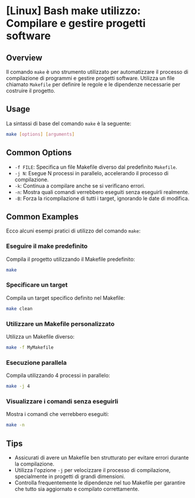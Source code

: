 # [Linux] Bash make utilizzo: Compilare e gestire progetti software

## Overview
Il comando `make` è uno strumento utilizzato per automatizzare il processo di compilazione di programmi e gestire progetti software. Utilizza un file chiamato `Makefile` per definire le regole e le dipendenze necessarie per costruire il progetto.

## Usage
La sintassi di base del comando `make` è la seguente:

```bash
make [options] [arguments]
```

## Common Options
- `-f FILE`: Specifica un file Makefile diverso dal predefinito `Makefile`.
- `-j N`: Esegue N processi in parallelo, accelerando il processo di compilazione.
- `-k`: Continua a compilare anche se si verificano errori.
- `-n`: Mostra quali comandi verrebbero eseguiti senza eseguirli realmente.
- `-B`: Forza la ricompilazione di tutti i target, ignorando le date di modifica.

## Common Examples
Ecco alcuni esempi pratici di utilizzo del comando `make`:

### Eseguire il make predefinito
Compila il progetto utilizzando il Makefile predefinito:

```bash
make
```

### Specificare un target
Compila un target specifico definito nel Makefile:

```bash
make clean
```

### Utilizzare un Makefile personalizzato
Utilizza un Makefile diverso:

```bash
make -f MyMakefile
```

### Esecuzione parallela
Compila utilizzando 4 processi in parallelo:

```bash
make -j 4
```

### Visualizzare i comandi senza eseguirli
Mostra i comandi che verrebbero eseguiti:

```bash
make -n
```

## Tips
- Assicurati di avere un Makefile ben strutturato per evitare errori durante la compilazione.
- Utilizza l'opzione `-j` per velocizzare il processo di compilazione, specialmente in progetti di grandi dimensioni.
- Controlla frequentemente le dipendenze nel tuo Makefile per garantire che tutto sia aggiornato e compilato correttamente.